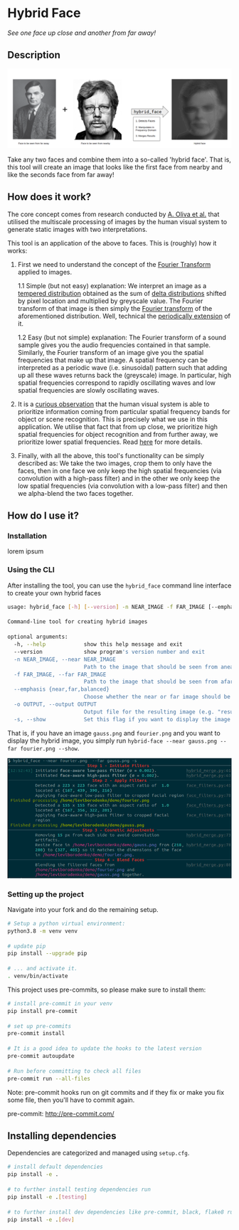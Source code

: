 # Hybrid Face

_See one face up close and another from far away!_

## Description
![banner](banner.png)

Take any two faces and combine them into a so-called 'hybrid face'. That is, this tool will create an image that looks like the first face from nearby and like the seconds face from far away!
## How does it work?

The core concept comes from research conducted by [A. Oliva et al.](https://stanford.edu/class/ee367/reading/OlivaTorralb_Hybrid_Siggraph06.pdf) that utilised the multiscale processing of images by the human visual system to generate static images with two interpretations.

This tool is an application of the above to faces. This is (roughly) how it works:

1. First we need to understand the concept of the [Fourier Transform](https://www.academia.edu/download/44001876/34957138.pdf) applied to images.

    1.1 Simple (but not easy) explanation: We interpret an image as a [tempered distribution](https://en.wikipedia.org/wiki/Distribution_(mathematics)#Tempered_distributions_and_Fourier_transform) obtained as the sum of [delta distributions](https://en.wikipedia.org/wiki/Dirac_delta_function) shifted by pixel location and multiplied by greyscale value. The Fourier transform of that image is then simply the [Fourier transform](https://en.wikipedia.org/wiki/Fourier_transform) of the aforementioned distribution. Well, technical the [periodically extension](https://www.math.ubc.ca/~feldman/m267/fsExt.pdf) of it.

    1.2 Easy (but not simple) explanation: The Fourier transform of a sound sample gives you the audio frequencies contained in that sample. Similarly, the Fourier transform of an image give you the spatial frequencies that make up that image. A spatial frequency can be interpreted as a periodic wave (i.e. sinusoidal) pattern such that adding up all these waves returns back the (greyscale) image. In particular, high spatial frequencies correspond to rapidly oscillating waves and low spatial frequencies are slowly oscillating waves.

2. It is a [curious observation](https://www.sciencedirect.com/science/article/abs/pii/S0010028597906678) that the human visual system is able to prioritize information coming from particular spatial frequency bands for object or scene recognition. This is precisely what we use in this application. We utilise that fact that from up close, we prioritize high spatial frequencies for object recognition and from further away, we prioritize lower spatial frequencies. Read [here](https://stanford.edu/class/ee367/reading/OlivaTorralb_Hybrid_Siggraph06.pdf) for more details.

3. Finally, with all the above, this tool's functionality can be simply described as: We take the two images, crop them to only have the faces, then in one face we only keep the high spatial frequencies (via convolution with a high-pass filter) and in the other we only keep the low spatial frequencies (via convolution with a low-pass filter) and then we alpha-blend the two faces together.

## How do I use it?

### Installation

lorem ipsum

### Using the CLI

After installing the tool, you can use the `hybrid_face` command line interface to create your own hybrid faces

``` bash
usage: hybrid_face [-h] [--version] -n NEAR_IMAGE -f FAR_IMAGE [--emphasis {near,far,balanced}] [-o OUTPUT] [-s]

Command-line tool for creating hybrid images

optional arguments:
  -h, --help            show this help message and exit
  --version             show program's version number and exit
  -n NEAR_IMAGE, --near NEAR_IMAGE
                        Path to the image that should be seen from anear
  -f FAR_IMAGE, --far FAR_IMAGE
                        Path to the image that should be seen from afar
  --emphasis {near,far,balanced}
                        Choose whether the near or far image should be emphasized
  -o OUTPUT, --output OUTPUT
                        Output file for the resulting image (e.g. "result.png")
  -s, --show            Set this flag if you want to display the image (and not necessarily save it)

```

That is, if you have an image `gauss.png` and `fourier.png` and you want to display the hybrid image, you simply run `hybrid-face --near gauss.png --far fourier.png --show`.

![cli-demo](cli-demo.png)

### Setting up the project

Navigate into your fork and do the remaining setup.

```bash
# Setup a python virtual environment:
python3.8 -m venv venv

# update pip
pip install --upgrade pip

# ... and activate it.
. venv/bin/activate
```

This project uses pre-commits, so please make sure to install them:

```bash
# install pre-commit in your venv
pip install pre-commit

# set up pre-commits
pre-commit install

# It is a good idea to update the hooks to the latest version
pre-commit autoupdate

# Run before committing to check all files
pre-commit run --all-files
```

Note: pre-commit hooks run on git commits and if they fix or make you fix some file, then you'll have to commit again.

pre-commit: <http://pre-commit.com/>

## Installing dependencies

Dependencies are categorized and managed using `setup.cfg`.

```bash
# install default dependencies
pip install -e .

# to further install testing dependencies run
pip install -e .[testing]

# to further install dev dependencies like pre-commit, black, flake8 run
pip install -e .[dev]
```

